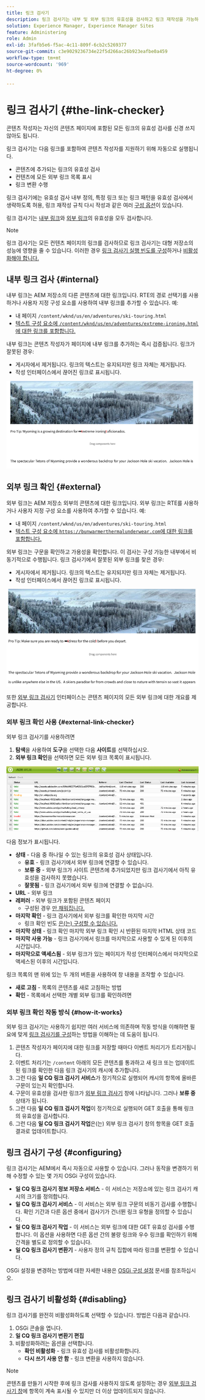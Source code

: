 ```yaml
---
title: 링크 검사기
description: 링크 검사기는 내부 및 외부 링크의 유효성을 검사하고 링크 재작성을 가능하게 합니다.
solution: Experience Manager, Experience Manager Sites
feature: Administering
role: Admin
exl-id: 3fafb5e6-f5ac-4c11-809f-6cb2c5269377
source-git-commit: c3e9029236734e22f5d266ac26b923eafbe0a459
workflow-type: tm+mt
source-wordcount: '969'
ht-degree: 0%

---
```


# 링크 검사기 {#the-link-checker}

콘텐츠 작성자는 자신의 콘텐츠 페이지에 포함된 모든 링크의 유효성 검사를 신경 쓰지 않아도 됩니다.

링크 검사기는 다음 링크를 포함하여 콘텐츠 작성자를 지원하기 위해 자동으로 실행됩니다.

* 콘텐츠에 추가되는 링크의 유효성 검사
* 컨텐츠에 모든 외부 링크 목록 표시
* 링크 변환 수행

링크 검사기에는 유효성 검사 내부 정의, 특정 링크 또는 링크 패턴을 유효성 검사에서 생략하도록 허용, 링크 재작성 규칙 다시 작성과 같은 여러 [구성 옵션](#configuring)이 있습니다.

링크 검사기는 [내부 링크](#internal)와 [외부 링크](#external)의 유효성을 모두 검사합니다.

>[!NOTE]
>
>링크 검사기는 모든 컨텐츠 페이지의 링크를 검사하므로 링크 검사기는 대형 저장소의 성능에 영향을 줄 수 있습니다. 이러한 경우 [링크 검사기 실행 빈도를 구성](#configuring)하거나 [비활성화해야 합니다.](#disabling)

## 내부 링크 검사 {#internal}

내부 링크는 AEM 저장소의 다른 콘텐츠에 대한 링크입니다. RTE의 경로 선택기를 사용하거나 사용자 지정 구성 요소를 사용하여 내부 링크를 추가할 수 있습니다. 예:

* 내 페이지 `/content/wknd/us/en/adventures/ski-touring.html`
* [텍스트 구성 요소에 `/content/wknd/us/en/adventures/extreme-ironing.html`에 대한 링크를 포함합니다.](https://experienceleague.adobe.com/docs/experience-manager-core-components/using/components/text.html?lang=ko)

내부 링크는 콘텐츠 작성자가 페이지에 내부 링크를 추가하는 즉시 검증됩니다. 링크가 잘못된 경우:

* 게시자에서 제거됩니다. 링크의 텍스트는 유지되지만 링크 자체는 제거됩니다.
* 작성 인터페이스에서 끊어진 링크로 표시됩니다.

![페이지를 작성할 때 끊어진 내부 링크](assets/link-checker-invalid-link-internal.png)

## 외부 링크 확인 {#external}

외부 링크는 AEM 저장소 외부의 콘텐츠에 대한 링크입니다. 외부 링크는 RTE를 사용하거나 사용자 지정 구성 요소를 사용하여 추가할 수 있습니다. 예:

* 내 페이지 `/content/wknd/us/en/adventures/ski-touring.html`
* [텍스트 구성 요소에 `https://bunwarmerthermalunderwear.com`에 대한 링크를 포함합니다.](https://experienceleague.adobe.com/docs/experience-manager-core-components/using/components/text.html?lang=ko)

외부 링크는 구문을 확인하고 가용성을 확인합니다. 이 검사는 구성 가능한 내부에서 비동기적으로 수행됩니다. 링크 검사기에서 잘못된 외부 링크를 찾은 경우:

* 게시자에서 제거됩니다. 링크의 텍스트는 유지되지만 링크 자체는 제거됩니다.
* 작성 인터페이스에서 끊어진 링크로 표시됩니다.

![페이지를 작성할 때 끊어진 내부 링크](assets/link-checker-invalid-link-external.png)

또한 [외부 링크 검사기](#external-link-checker) 인터페이스는 콘텐츠 페이지의 모든 외부 링크에 대한 개요를 제공합니다.

### 외부 링크 확인 사용 {#external-link-checker}

외부 링크 검사기를 사용하려면

1. **탐색**&#x200B;을 사용하여 **도구**&#x200B;을 선택한 다음 **사이트**&#x200B;를 선택하십시오.
1. **외부 링크 확인**&#x200B;을 선택하면 모든 외부 링크 목록이 표시됩니다.

![외부 링크 확인 창](assets/external-link-checker.png)

다음 정보가 표시됩니다.

* **상태** - 다음 중 하나일 수 있는 링크의 유효성 검사 상태입니다.
   * **유효** - 링크 검사기에서 외부 링크에 연결할 수 있습니다.
   * **보류 중** - 외부 링크가 사이트 콘텐츠에 추가되었지만 링크 검사기에서 아직 유효성을 검사하지 못했습니다.
   * **잘못됨** - 링크 검사기에서 외부 링크에 연결할 수 없습니다.
* **URL** - 외부 링크
* **레퍼러** - 외부 링크가 포함된 콘텐츠 페이지
   * 구성된 경우 [만 채워집니다.](#configuring)
* **마지막 확인** - 링크 검사기에서 외부 링크를 확인한 마지막 시간
   * 링크 확인 빈도 [은(는) 구성할 수 있습니다.](#configuring)
* **마지막 상태** - 링크 확인 마지막 외부 링크 확인 시 반환된 마지막 HTML 상태 코드
* **마지막 사용 가능** - 링크 검사기에서 링크를 마지막으로 사용할 수 있게 된 이후의 시간입니다.
* **마지막으로 액세스됨** - 외부 링크가 있는 페이지가 작성 인터페이스에서 마지막으로 액세스된 이후의 시간입니다.

링크 목록의 맨 위에 있는 두 개의 버튼을 사용하여 창 내용을 조작할 수 있습니다.

* **새로 고침** - 목록의 콘텐츠를 새로 고침하는 방법
* **확인** - 목록에서 선택한 개별 외부 링크를 확인하려면

### 외부 링크 확인 작동 방식 {#how-it-works}

외부 링크 검사기는 사용하기 쉽지만 여러 서비스에 의존하며 작동 방식을 이해하면 필요에 맞게 [링크 검사기를 구성](#configuring)하는 방법을 이해하는 데 도움이 됩니다.

1. 콘텐츠 작성자가 페이지에 대한 링크를 저장할 때마다 이벤트 처리기가 트리거됩니다.
1. 이벤트 처리기는 `/content` 아래의 모든 콘텐츠를 통과하고 새 링크 또는 업데이트된 링크를 확인한 다음 링크 검사기의 캐시에 추가합니다.
1. 그런 다음 **일 CQ 링크 검사기 서비스**&#x200B;가 정기적으로 실행되어 캐시의 항목에 올바른 구문이 있는지 확인합니다.
1. 구문이 유효성을 검사한 링크가 [외부 링크 검사기](#external-link-checker) 창에 나타납니다. 그러나 **보류 중** 상태가 됩니다.
1. 그런 다음 **일 CQ 링크 검사기 작업**&#x200B;이 정기적으로 실행되어 GET 호출을 통해 링크의 유효성을 검사합니다.
1. 그런 다음 **일 CQ 링크 검사기 작업**&#x200B;은(는) 외부 링크 검사기 창의 항목을 GET 호출 결과로 업데이트합니다.

## 링크 검사기 구성 {#configuring}

링크 검사기는 AEM에서 즉시 자동으로 사용할 수 있습니다. 그러나 동작을 변경하기 위해 수정할 수 있는 몇 가지 OSGi 구성이 있습니다.

* **일 CQ 링크 검사기 정보 저장소 서비스** - 이 서비스는 저장소에 있는 링크 검사기 캐시의 크기를 정의합니다.
* **일 CQ 링크 검사기 서비스** - 이 서비스는 외부 링크 구문의 비동기 검사를 수행합니다. 확인 기간과 다른 옵션 중에서 검사기가 건너뛴 링크 유형을 정의할 수 있습니다.
* **일 CQ 링크 검사기 작업** - 이 서비스는 외부 링크에 대한 GET 유효성 검사를 수행합니다. 이 옵션을 사용하면 다른 옵션 간의 불량 링크와 우수 링크를 확인하기 위해 간격을 별도로 정의할 수 있습니다.
* **일 CQ 링크 검사기 변환기** - 사용자 정의 규칙 집합에 따라 링크를 변환할 수 있습니다.

OSGi 설정을 변경하는 방법에 대한 자세한 내용은 [OSGi 구성 설정](/help/sites-deploying/osgi-configuration-settings.md) 문서를 참조하십시오.

## 링크 검사기 비활성화 {#disabling}

링크 검사기를 완전히 비활성화하도록 선택할 수 있습니다. 방법은 다음과 같습니다.

1. OSGi 콘솔을 엽니다.
1. **일 CQ 링크 검사기 변환기 편집**
1. 비활성화하려는 옵션을 선택합니다.
   * **확인 비활성화** - 링크 유효성 검사를 비활성화합니다.
   * **다시 쓰기 사용 안 함** - 링크 변환을 사용하지 않습니다.

>[!NOTE]
>
>콘텐츠를 만들기 시작한 후에 링크 검사를 사용하지 않도록 설정하는 경우 [외부 링크 검사기 창](#external-link-checker)에 항목이 계속 표시될 수 있지만 더 이상 업데이트되지 않습니다.
